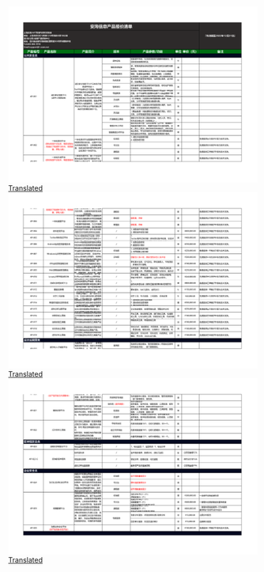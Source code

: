<img src='9fd06037-11f1-4ad5-9a7d-cbfb3fa4193b_0.png'><a href='9fd06037-11f1-4ad5-9a7d-cbfb3fa4193b_0.png.en.txt'>Translated</a><br><img src='9fd06037-11f1-4ad5-9a7d-cbfb3fa4193b_1.png'><a href='9fd06037-11f1-4ad5-9a7d-cbfb3fa4193b_1.png.en.txt'>Translated</a><br><img src='9fd06037-11f1-4ad5-9a7d-cbfb3fa4193b_2.png'><a href='9fd06037-11f1-4ad5-9a7d-cbfb3fa4193b_2.png.en.txt'>Translated</a><br>
